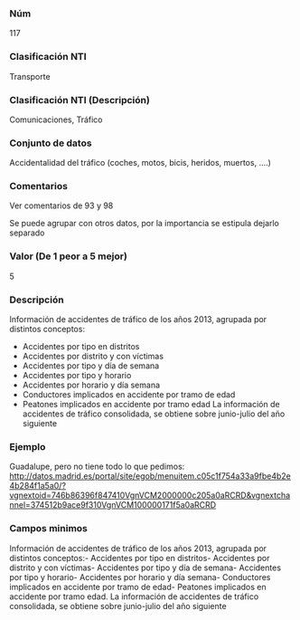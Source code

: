 ### Núm
117
### Clasificación NTI
Transporte
### Clasificación NTI (Descripción)
Comunicaciones, Tráfico
### Conjunto de datos
Accidentalidad del tráfico (coches, motos, bicis, heridos, muertos, ….)
### Comentarios
Ver comentarios de 93 y 98
 
 Se puede agrupar con otros datos, por la importancia se estipula dejarlo separado
### Valor (De 1 peor a 5 mejor)
5
### Descripción
Información de accidentes de tráfico de los años 2013, agrupada por distintos conceptos: 
 - Accidentes por tipo en distritos 
 - Accidentes por distrito y con víctimas 
 - Accidentes por tipo y día de semana 
 - Accidentes por tipo y horario 
 - Accidentes por horario y día semana 
 - Conductores implicados en accidente por tramo de edad 
 - Peatones implicados en accidente por tramo edad 
 La información de accidentes de tráfico consolidada, se obtiene sobre junio-julio del año siguiente
### Ejemplo
Guadalupe, pero no tiene todo lo que pedimos: http://datos.madrid.es/portal/site/egob/menuitem.c05c1f754a33a9fbe4b2e4b284f1a5a0/?vgnextoid=746b86396f847410VgnVCM2000000c205a0aRCRD&vgnextchannel=374512b9ace9f310VgnVCM100000171f5a0aRCRD
### Campos minimos
Información de accidentes de tráfico de los años 2013, agrupada por distintos conceptos:- Accidentes por tipo en distritos- Accidentes por distrito y con víctimas- Accidentes por tipo y día de semana- Accidentes por tipo y horario- Accidentes por horario y día semana- Conductores implicados en accidente por tramo de edad- Peatones implicados en accidente por tramo edad. La información de accidentes de tráfico consolidada, se obtiene sobre junio-julio del año siguiente
